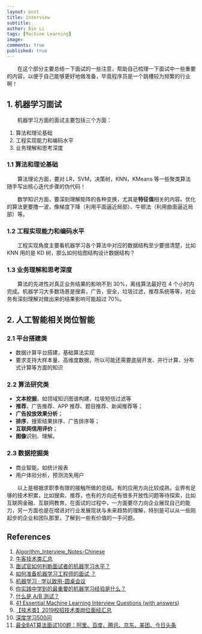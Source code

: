 ```yaml
---
layout: post
title: Interview
subtitle:
author: Bin Li
tags: [Machine Learning]
image: 
comments: true
published: true
---
```


　　在这个部分主要总结一下面试的一些注意，帮助自己梳理一下面试中一些重要的内容，以便于自己能够更好地做准备，毕竟程序员是一个跳槽较为频繁的行业啊！

## 1. 机器学习面试

　　机器学习方面的面试主要包括三个方面：

1. 算法和理论基础
2. 工程实现能力和编码水平
3. 业务理解和思考深度

### 1.1 算法和理论基础

　　算法理论方面，要对 LR，SVM，决策树，KNN，KMeans 等一些聚类算法随手写出核心迭代步骤的伪代码！

　　数学知识方面，要深刻理解矩阵的各种变换，尤其是**特征值**相关的内容。优化的算法更要撸一波，像梯度下降（利用平面逼近局部）、牛顿法（利用曲面逼近局部）等。

### 1.2 工程实现能力和编码水平

　　工程实现角度主要看机器学习各个算法中对应的数据结构至少要很清楚，比如 KNN 用的是 KD 树，那么如何给图结构设计数据结构？

### 1.3 业务理解和思考深度

　　算法的先进性对真正业务结果的影响不到 30%，离线算法最好在 4 个小时内完成。机器学习大多数场景是搜索，广告，安全，垃圾过滤，推荐系统等等，对业务有深刻理解对做出来的结果影响可能超过 70%。

## 2. 人工智能相关岗位智能
### 2.1 平台搭建类
* 数据计算平台搭建，基础算法实现
* 要求支持大样本量、高维度数据，所以可能还需要底层开发、并行计算、分布式计算等方面的知识

### 2.2 算法研究类
*	**文本挖掘**，如领域知识图谱构建、垃圾短信过滤等
*	**推荐**，广告推荐、APP 推荐、题目推荐、新闻推荐等；
*	**广告投放效果分析**；
*	**排序**，搜索结果排序、广告排序等；
*	**互联网信用评价**；
*	**图像**识别、理解。

### 2.3 数据挖掘类
* 	商业智能，如统计报表
*	用户体验分析，预测流失用户

　　以上是根据求职季有限的接触所做的总结。有的应用方向比较成熟，业界有足够的技术积累，比如搜索、推荐，也有的方向还有很多开放性问题等待探索，比如互联网金融、互联网教育。在面试的过程中，一方面要尽力向企业展现自己的能力，另一方面也是在增进对行业发展现状与未来趋势的理解，特别是可以从一些刚起步的企业和团队那里，了解到一些有价值的一手问题。
## References
1. [Algorithm_Interview_Notes-Chinese](https://github.com/imhuay/Algorithm_Interview_Notes-Chinese)
2. [牛客技术类汇总](https://www.nowcoder.com/discuss/146655)
3. [面试官如何判断面试者的机器学习水平？](https://www.zhihu.com/question/62482926)
4. [如何准备机器学习工程师的面试 ？](https://www.zhihu.com/question/23259302/answer/527513387)
5. [机器学习 · 学以致用-圆桌会议](https://www.zhihu.com/roundtable/jiqixuexi)
6. [你实践中学到的最重要的机器学习经验是什么？](https://www.zhihu.com/question/46301335)
7. [什么是 A/B 测试？](https://www.zhihu.com/question/20045543)
8. [41 Essential Machine Learning Interview Questions (with answers)](https://www.springboard.com/blog/machine-learning-interview-questions/)
9. [【技术类】2019校招技术类岗位面经汇总](https://www.nowcoder.com/discuss/146655)
10. [深度学习500问](https://github.com/scutan90/DeepLearning-500-questions)
11. [最全BAT算法面试100题：阿里、百度、腾讯、京东、美团、今日头条](https://maimai.cn/article/detail?fid=1227449005&efid=PlYbSWtiXlKeGqCA0mAXKg)